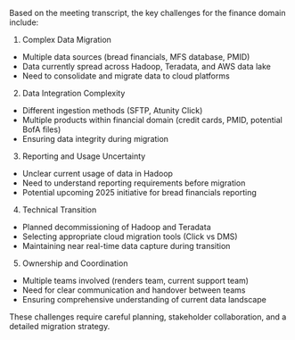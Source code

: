 Based on the meeting transcript, the key challenges for the finance domain include:

1. Complex Data Migration
- Multiple data sources (bread financials, MFS database, PMID)
- Data currently spread across Hadoop, Teradata, and AWS data lake
- Need to consolidate and migrate data to cloud platforms

2. Data Integration Complexity
- Different ingestion methods (SFTP, Atunity Click)
- Multiple products within financial domain (credit cards, PMID, potential BofA files)
- Ensuring data integrity during migration

3. Reporting and Usage Uncertainty
- Unclear current usage of data in Hadoop
- Need to understand reporting requirements before migration
- Potential upcoming 2025 initiative for bread financials reporting

4. Technical Transition
- Planned decommissioning of Hadoop and Teradata
- Selecting appropriate cloud migration tools (Click vs DMS)
- Maintaining near real-time data capture during transition

5. Ownership and Coordination
- Multiple teams involved (renders team, current support team)
- Need for clear communication and handover between teams
- Ensuring comprehensive understanding of current data landscape

These challenges require careful planning, stakeholder collaboration, and a detailed migration strategy.